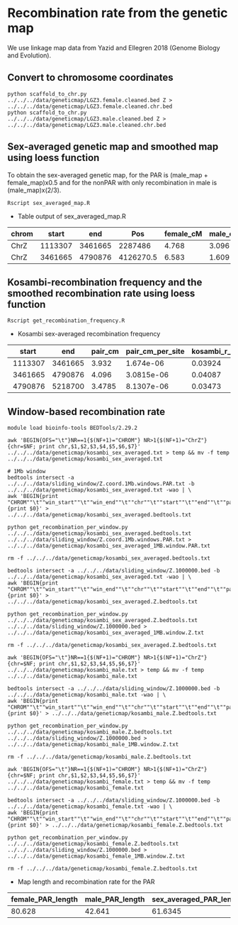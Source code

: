 # Recombination rate from the genetic map

We use linkage map data from Yazid and Ellegren 2018 (Genome Biology and Evolution).  

## Convert to chromosome coordinates
`python scaffold_to_chr.py ../../../data/geneticmap/LGZ3.female.cleaned.bed Z > ../../../data/geneticmap/LGZ3.female.cleaned.chr.bed` <br>
`python scaffold_to_chr.py ../../../data/geneticmap/LGZ3.male.cleaned.bed Z > ../../../data/geneticmap/LGZ3.male.cleaned.chr.bed`

## Sex-averaged genetic map and smoothed map using loess function
To obtain the sex-averaged genetic map, for the PAR is (male_map + female_map)x0.5
and for the nonPAR with only recombination in male is (male_map)x(2/3).

`Rscript sex_averaged_map.R`

- Table output of sex_averaged_map.R

| chrom | start | end | Pos | female_cM | male_cM | sex_averaged_cM | first_scaffold | second_scaffold | scaffold_start | scaffold_end | female_smoothed25 | male_smoothed25 | sex_averaged_smoothed25 |
| ----- | ----- | --- | --- | --------- | ------- | --------------- | -------------- | --------------- | -------------- | ------------ | ----------------- | --------------- | ----------------------- |
| ChrZ | 1113307 | 3461665 |2287486 | 4.768 | 3.096 | 3.932 | superscaffold26 | superscaffold26 | 1113307 | 3461665 | 6.535 | 3.707 | 5.121 |
| ChrZ | 3461665 | 4790876 |4126270.5 | 6.583 | 1.609 | 4.096 | superscaffold26 | superscaffold26 | 3461665 | 4790876 | 5.401 | 2.986 | 4.194 |

## Kosambi-recombination frequency and the smoothed recombination rate using loess function

`Rscript get_recombination_frequency.R` 

- Kosambi sex-averaged recombination frequency
 
| start |  end    | pair_cm |pair_cm_per_site     |   kosambi_r_length_region| kosambi_r_per_site   |   length_region|
| ----- | ------- | ------- | ------------------- | ------------------------ | -------------------- | -------------- |
| 1113307 |3461665| 3.932  | 1.674e-06  |  0.03924    |  1.6709e-08 |   2348358|
| 3461665 |4790876 |4.096  | 3.0815e-06  |  0.04087    |  3.0746e-08 |   1329211|
| 4790876 |5218700 |3.4785 | 8.1307e-06  |  0.03473    |  8.1177e-08  |  427824|

## Window-based recombination rate

```
module load bioinfo-tools BEDTools/2.29.2

awk 'BEGIN{OFS="\t"}NR==1{$(NF+1)="CHROM"} NR>1{$(NF+1)="ChrZ"} {chr=$NF; print chr,$1,$2,$3,$4,$5,$6,$7}' ../../../data/geneticmap/kosambi_sex_averaged.txt > temp && mv -f temp ../../../data/geneticmap/kosambi_sex_averaged.txt

# 1Mb window
bedtools intersect -a ../../../data/sliding_window/Z.coord.1Mb.windows.PAR.txt -b ../../../data/geneticmap/kosambi_sex_averaged.txt -wao | \
awk 'BEGIN{print "CHROM""\t""win_start""\t""win_end""\t""chr""\t""start""\t""end""\t""pair_cm""\t""pair_cm_per_site""\t""kosambi_r_length_region""\t""kosambi_r_per_site""\t""length_region"}{print $0}' > ../../../data/geneticmap/kosambi_sex_averaged.bedtools.txt

python get_recombination_per_window.py ../../../data/geneticmap/kosambi_sex_averaged.bedtools.txt ../../../data/sliding_window/Z.coord.1Mb.windows.PAR.txt > ../../../data/geneticmap/kosambi_sex_averaged_1MB.window.PAR.txt

rm -f ../../../data/geneticmap/kosambi_sex_averaged.bedtools.txt 

bedtools intersect -a ../../../data/sliding_window/Z.1000000.bed -b ../../../data/geneticmap/kosambi_sex_averaged.txt -wao | \
awk 'BEGIN{print "CHROM""\t""win_start""\t""win_end""\t""chr""\t""start""\t""end""\t""pair_cm""\t""pair_cm_per_site""\t""kosambi_r_length_region""\t""kosambi_r_per_site""\t""length_region"}{print $0}' > ../../../data/geneticmap/kosambi_sex_averaged.Z.bedtools.txt

python get_recombination_per_window.py ../../../data/geneticmap/kosambi_sex_averaged.Z.bedtools.txt ../../../data/sliding_window/Z.1000000.bed > ../../../data/geneticmap/kosambi_sex_averaged_1MB.window.Z.txt

rm -f ../../../data/geneticmap/kosambi_sex_averaged.Z.bedtools.txt 

awk 'BEGIN{OFS="\t"}NR==1{$(NF+1)="CHROM"} NR>1{$(NF+1)="ChrZ"} {chr=$NF; print chr,$1,$2,$3,$4,$5,$6,$7}' ../../../data/geneticmap/kosambi_male.txt > temp && mv -f temp ../../../data/geneticmap/kosambi_male.txt

bedtools intersect -a ../../../data/sliding_window/Z.1000000.bed -b ../../../data/geneticmap/kosambi_male.txt -wao | \
awk 'BEGIN{print "CHROM""\t""win_start""\t""win_end""\t""chr""\t""start""\t""end""\t""pair_cm""\t""pair_cm_per_site""\t""kosambi_r_length_region""\t""kosambi_r_per_site""\t""length_region"}{print $0}' > ../../../data/geneticmap/kosambi_male.Z.bedtools.txt

python get_recombination_per_window.py ../../../data/geneticmap/kosambi_male.Z.bedtools.txt ../../../data/sliding_window/Z.1000000.bed > ../../../data/geneticmap/kosambi_male_1MB.window.Z.txt

rm -f ../../../data/geneticmap/kosambi_male.Z.bedtools.txt 

awk 'BEGIN{OFS="\t"}NR==1{$(NF+1)="CHROM"} NR>1{$(NF+1)="ChrZ"} {chr=$NF; print chr,$1,$2,$3,$4,$5,$6,$7}' ../../../data/geneticmap/kosambi_female.txt > temp && mv -f temp ../../../data/geneticmap/kosambi_female.txt

bedtools intersect -a ../../../data/sliding_window/Z.1000000.bed -b ../../../data/geneticmap/kosambi_female.txt -wao | \
awk 'BEGIN{print "CHROM""\t""win_start""\t""win_end""\t""chr""\t""start""\t""end""\t""pair_cm""\t""pair_cm_per_site""\t""kosambi_r_length_region""\t""kosambi_r_per_site""\t""length_region"}{print $0}' > ../../../data/geneticmap/kosambi_female.Z.bedtools.txt

python get_recombination_per_window.py ../../../data/geneticmap/kosambi_female.Z.bedtools.txt ../../../data/sliding_window/Z.1000000.bed > ../../../data/geneticmap/kosambi_female_1MB.window.Z.txt

rm -f ../../../data/geneticmap/kosambi_female.Z.bedtools.txt 
```

- Map length and recombination rate for the PAR

| female_PAR_length | male_PAR_length | sex_averaged_PAR_length | female_PAR_r | male_PAR_r | sex_averaged_PAR_r |
| ----------------- | --------------- | ----------------------- | ------------ | ---------- | ------------------ |
| 80.628 | 42.641 | 61.6345 | 0.462 | 0.346 | 0.422 |